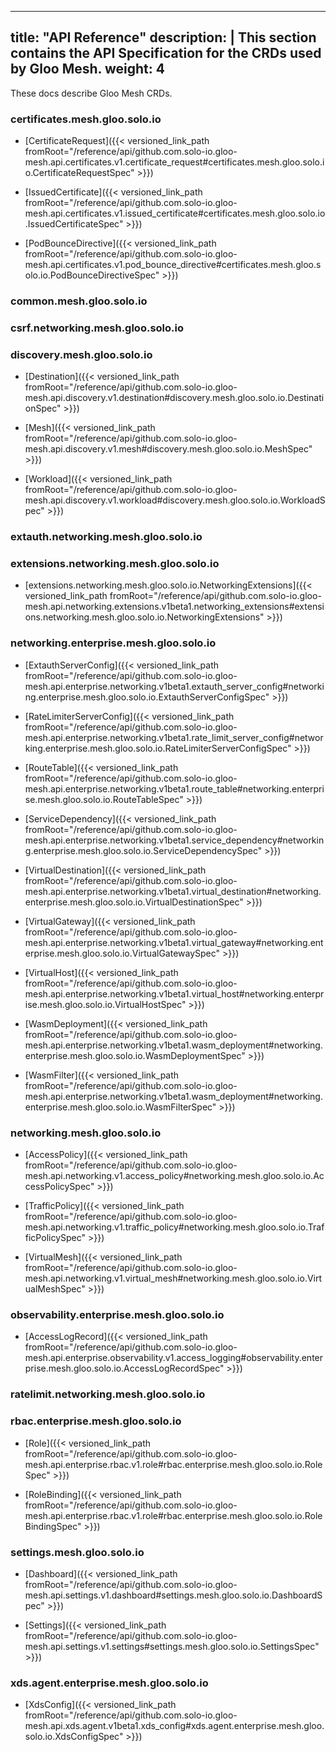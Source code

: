 
---
title: "API Reference"
description: |
  This section contains the API Specification for the CRDs used by Gloo Mesh.
weight: 4
---

These docs describe Gloo Mesh CRDs.



### certificates.mesh.gloo.solo.io

  - [CertificateRequest]({{< versioned_link_path fromRoot="/reference/api/github.com.solo-io.gloo-mesh.api.certificates.v1.certificate_request#certificates.mesh.gloo.solo.io.CertificateRequestSpec" >}})

  - [IssuedCertificate]({{< versioned_link_path fromRoot="/reference/api/github.com.solo-io.gloo-mesh.api.certificates.v1.issued_certificate#certificates.mesh.gloo.solo.io.IssuedCertificateSpec" >}})

  - [PodBounceDirective]({{< versioned_link_path fromRoot="/reference/api/github.com.solo-io.gloo-mesh.api.certificates.v1.pod_bounce_directive#certificates.mesh.gloo.solo.io.PodBounceDirectiveSpec" >}})



### common.mesh.gloo.solo.io



### csrf.networking.mesh.gloo.solo.io



### discovery.mesh.gloo.solo.io

  - [Destination]({{< versioned_link_path fromRoot="/reference/api/github.com.solo-io.gloo-mesh.api.discovery.v1.destination#discovery.mesh.gloo.solo.io.DestinationSpec" >}})

  - [Mesh]({{< versioned_link_path fromRoot="/reference/api/github.com.solo-io.gloo-mesh.api.discovery.v1.mesh#discovery.mesh.gloo.solo.io.MeshSpec" >}})

  - [Workload]({{< versioned_link_path fromRoot="/reference/api/github.com.solo-io.gloo-mesh.api.discovery.v1.workload#discovery.mesh.gloo.solo.io.WorkloadSpec" >}})



### extauth.networking.mesh.gloo.solo.io



### extensions.networking.mesh.gloo.solo.io

  - [extensions.networking.mesh.gloo.solo.io.NetworkingExtensions]({{< versioned_link_path fromRoot="/reference/api/github.com.solo-io.gloo-mesh.api.networking.extensions.v1beta1.networking_extensions#extensions.networking.mesh.gloo.solo.io.NetworkingExtensions" >}})



### networking.enterprise.mesh.gloo.solo.io

  - [ExtauthServerConfig]({{< versioned_link_path fromRoot="/reference/api/github.com.solo-io.gloo-mesh.api.enterprise.networking.v1beta1.extauth_server_config#networking.enterprise.mesh.gloo.solo.io.ExtauthServerConfigSpec" >}})

  - [RateLimiterServerConfig]({{< versioned_link_path fromRoot="/reference/api/github.com.solo-io.gloo-mesh.api.enterprise.networking.v1beta1.rate_limit_server_config#networking.enterprise.mesh.gloo.solo.io.RateLimiterServerConfigSpec" >}})

  - [RouteTable]({{< versioned_link_path fromRoot="/reference/api/github.com.solo-io.gloo-mesh.api.enterprise.networking.v1beta1.route_table#networking.enterprise.mesh.gloo.solo.io.RouteTableSpec" >}})

  - [ServiceDependency]({{< versioned_link_path fromRoot="/reference/api/github.com.solo-io.gloo-mesh.api.enterprise.networking.v1beta1.service_dependency#networking.enterprise.mesh.gloo.solo.io.ServiceDependencySpec" >}})

  - [VirtualDestination]({{< versioned_link_path fromRoot="/reference/api/github.com.solo-io.gloo-mesh.api.enterprise.networking.v1beta1.virtual_destination#networking.enterprise.mesh.gloo.solo.io.VirtualDestinationSpec" >}})

  - [VirtualGateway]({{< versioned_link_path fromRoot="/reference/api/github.com.solo-io.gloo-mesh.api.enterprise.networking.v1beta1.virtual_gateway#networking.enterprise.mesh.gloo.solo.io.VirtualGatewaySpec" >}})

  - [VirtualHost]({{< versioned_link_path fromRoot="/reference/api/github.com.solo-io.gloo-mesh.api.enterprise.networking.v1beta1.virtual_host#networking.enterprise.mesh.gloo.solo.io.VirtualHostSpec" >}})

  - [WasmDeployment]({{< versioned_link_path fromRoot="/reference/api/github.com.solo-io.gloo-mesh.api.enterprise.networking.v1beta1.wasm_deployment#networking.enterprise.mesh.gloo.solo.io.WasmDeploymentSpec" >}})

  - [WasmFilter]({{< versioned_link_path fromRoot="/reference/api/github.com.solo-io.gloo-mesh.api.enterprise.networking.v1beta1.wasm_deployment#networking.enterprise.mesh.gloo.solo.io.WasmFilterSpec" >}})



### networking.mesh.gloo.solo.io

  - [AccessPolicy]({{< versioned_link_path fromRoot="/reference/api/github.com.solo-io.gloo-mesh.api.networking.v1.access_policy#networking.mesh.gloo.solo.io.AccessPolicySpec" >}})

  - [TrafficPolicy]({{< versioned_link_path fromRoot="/reference/api/github.com.solo-io.gloo-mesh.api.networking.v1.traffic_policy#networking.mesh.gloo.solo.io.TrafficPolicySpec" >}})

  - [VirtualMesh]({{< versioned_link_path fromRoot="/reference/api/github.com.solo-io.gloo-mesh.api.networking.v1.virtual_mesh#networking.mesh.gloo.solo.io.VirtualMeshSpec" >}})



### observability.enterprise.mesh.gloo.solo.io

  - [AccessLogRecord]({{< versioned_link_path fromRoot="/reference/api/github.com.solo-io.gloo-mesh.api.enterprise.observability.v1.access_logging#observability.enterprise.mesh.gloo.solo.io.AccessLogRecordSpec" >}})



### ratelimit.networking.mesh.gloo.solo.io



### rbac.enterprise.mesh.gloo.solo.io

  - [Role]({{< versioned_link_path fromRoot="/reference/api/github.com.solo-io.gloo-mesh.api.enterprise.rbac.v1.role#rbac.enterprise.mesh.gloo.solo.io.RoleSpec" >}})

  - [RoleBinding]({{< versioned_link_path fromRoot="/reference/api/github.com.solo-io.gloo-mesh.api.enterprise.rbac.v1.role#rbac.enterprise.mesh.gloo.solo.io.RoleBindingSpec" >}})



### settings.mesh.gloo.solo.io

  - [Dashboard]({{< versioned_link_path fromRoot="/reference/api/github.com.solo-io.gloo-mesh.api.settings.v1.dashboard#settings.mesh.gloo.solo.io.DashboardSpec" >}})

  - [Settings]({{< versioned_link_path fromRoot="/reference/api/github.com.solo-io.gloo-mesh.api.settings.v1.settings#settings.mesh.gloo.solo.io.SettingsSpec" >}})



### xds.agent.enterprise.mesh.gloo.solo.io

  - [XdsConfig]({{< versioned_link_path fromRoot="/reference/api/github.com.solo-io.gloo-mesh.api.xds.agent.v1beta1.xds_config#xds.agent.enterprise.mesh.gloo.solo.io.XdsConfigSpec" >}})


